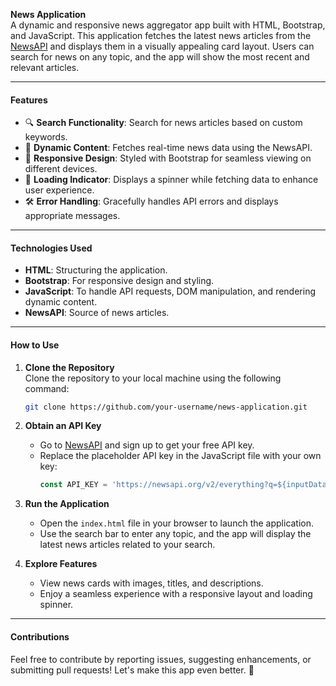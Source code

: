 **News Application**  
A dynamic and responsive news aggregator app built with HTML, Bootstrap, and JavaScript. This application fetches the latest news articles from the [NewsAPI](https://newsapi.org/) and displays them in a visually appealing card layout. Users can search for news on any topic, and the app will show the most recent and relevant articles.

---

#### **Features**
- 🔍 **Search Functionality**: Search for news articles based on custom keywords.
- 📰 **Dynamic Content**: Fetches real-time news data using the NewsAPI.
- 🎨 **Responsive Design**: Styled with Bootstrap for seamless viewing on different devices.
- 🔄 **Loading Indicator**: Displays a spinner while fetching data to enhance user experience.
- 🛠️ **Error Handling**: Gracefully handles API errors and displays appropriate messages.

---

#### **Technologies Used**
- **HTML**: Structuring the application.
- **Bootstrap**: For responsive design and styling.
- **JavaScript**: To handle API requests, DOM manipulation, and rendering dynamic content.
- **NewsAPI**: Source of news articles.

---

#### **How to Use**
1. **Clone the Repository**  
   Clone the repository to your local machine using the following command:
   ```bash
   git clone https://github.com/your-username/news-application.git
   ```

2. **Obtain an API Key**  
   - Go to [NewsAPI](https://newsapi.org/) and sign up to get your free API key.
   - Replace the placeholder API key in the JavaScript file with your own key:
     ```javascript
     const API_KEY = 'https://newsapi.org/v2/everything?q=${inputData.value}&from=2024-11-07&sortBy=publishedAt&apiKey=YOUR_API_KEY';
     ```

3. **Run the Application**  
   - Open the `index.html` file in your browser to launch the application.
   - Use the search bar to enter any topic, and the app will display the latest news articles related to your search.

4. **Explore Features**  
   - View news cards with images, titles, and descriptions.
   - Enjoy a seamless experience with a responsive layout and loading spinner.

---

#### **Contributions**
Feel free to contribute by reporting issues, suggesting enhancements, or submitting pull requests! Let's make this app even better. 🚀
